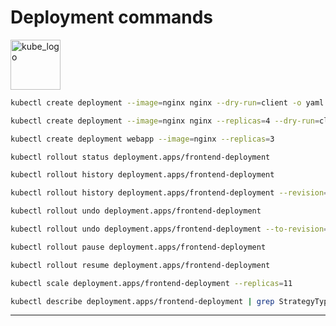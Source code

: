 # Deployment commands

<p align="left"><img src="https://www.vectorlogo.zone/logos/kubernetes/kubernetes-icon.svg" width="80" alt="kube_logo"></p>

```sh
kubectl create deployment --image=nginx nginx --dry-run=client -o yaml > nginx-deployment.yaml
```
```sh
kubectl create deployment --image=nginx nginx --replicas=4 --dry-run=client -o yaml > nginx-deployment.yaml
```
```sh
kubectl create deployment webapp --image=nginx --replicas=3
```
```sh
kubectl rollout status deployment.apps/frontend-deployment
```
```sh
kubectl rollout history deployment.apps/frontend-deployment
```
```sh
kubectl rollout history deployment.apps/frontend-deployment --revision=3
```
```sh
kubectl rollout undo deployment.apps/frontend-deployment
```
```sh
kubectl rollout undo deployment.apps/frontend-deployment --to-revision=3
```
```sh
kubectl rollout pause deployment.apps/frontend-deployment
```
```sh
kubectl rollout resume deployment.apps/frontend-deployment
```
```sh
kubectl scale deployment.apps/frontend-deployment --replicas=11
```
```sh
kubectl describe deployment.apps/frontend-deployment | grep StrategyType
```
---